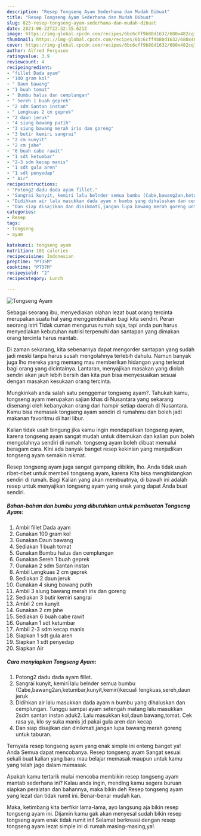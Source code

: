 ```yaml
---
description: "Resep Tongseng Ayam Sederhana dan Mudah Dibuat"
title: "Resep Tongseng Ayam Sederhana dan Mudah Dibuat"
slug: 825-resep-tongseng-ayam-sederhana-dan-mudah-dibuat
date: 2021-06-22T22:32:35.621Z
image: https://img-global.cpcdn.com/recipes/6bc6cff9b80d1632/680x482cq70/tongseng-ayam-foto-resep-utama.jpg
thumbnail: https://img-global.cpcdn.com/recipes/6bc6cff9b80d1632/680x482cq70/tongseng-ayam-foto-resep-utama.jpg
cover: https://img-global.cpcdn.com/recipes/6bc6cff9b80d1632/680x482cq70/tongseng-ayam-foto-resep-utama.jpg
author: Alfred Ferguson
ratingvalue: 3.9
reviewcount: 4
recipeingredient:
- "fillet Dada ayam"
- "100 gram kol"
- " Daun bawang"
- "1 buah tomat"
- " Bumbu halus dan cemplungan"
- " Sereh 1 buah geprek"
- "2 sdm Santan instan"
- " Lengkuas 2 cm geprek"
- "2 daun jeruk"
- "4 siung bawang putih"
- "3 siung bawang merah iris dan goreng"
- "3 butir kemiri sangrai"
- "2 cm kunyit"
- "2 cm jahe"
- "6 buah cabe rawit"
- "1 sdt ketumbar"
- "2-3 sdm kecap manis"
- "1 sdt gula aren"
- "1 sdt penyedap"
- " Air"
recipeinstructions:
- "Potong2 dadu dada ayam fillet."
- "Sangrai kunyit, kemiri lalu belnder semua bumbu (Cabe,bawang2an,ketumbar,kunyit,kemiri)kecuali lengkuas,sereh,daun jeruk"
- "Didihkan air lalu masukkan dada ayam n bumbu yang dihaluskan dan cemplungan. Tunggu sampai ayam setengah matang lalu masukkan 2sdm santan instan aduk2. Lalu masukkan kol,daun bawang,tomat. Cek rasa ya, klo sy suka manis jd pakai gula aren dan kecap"
- "Dan siap disajikan dan dinikmati,jangan lupa bawang merah goreng untuk taburan."
categories:
- Resep
tags:
- tongseng
- ayam

katakunci: tongseng ayam 
nutrition: 101 calories
recipecuisine: Indonesian
preptime: "PT35M"
cooktime: "PT37M"
recipeyield: "2"
recipecategory: Lunch

---
```



![Tongseng Ayam](https://img-global.cpcdn.com/recipes/6bc6cff9b80d1632/680x482cq70/tongseng-ayam-foto-resep-utama.jpg)

Sebagai seorang ibu, menyediakan olahan lezat buat orang tercinta merupakan suatu hal yang menggembirakan bagi kita sendiri. Peran seorang istri Tidak cuman mengurus rumah saja, tapi anda pun harus menyediakan kebutuhan nutrisi terpenuhi dan santapan yang dimakan orang tercinta harus mantab.

Di zaman  sekarang, kita sebenarnya dapat mengorder santapan yang sudah jadi meski tanpa harus susah mengolahnya terlebih dahulu. Namun banyak juga lho mereka yang memang mau memberikan hidangan yang terlezat bagi orang yang dicintainya. Lantaran, menyajikan masakan yang diolah sendiri akan jauh lebih bersih dan kita pun bisa menyesuaikan sesuai dengan masakan kesukaan orang tercinta. 



Mungkinkah anda salah satu penggemar tongseng ayam?. Tahukah kamu, tongseng ayam merupakan sajian khas di Nusantara yang sekarang disenangi oleh kebanyakan orang dari hampir setiap daerah di Nusantara. Kamu bisa memasak tongseng ayam sendiri di rumahmu dan boleh jadi makanan favoritmu di hari libur.

Kalian tidak usah bingung jika kamu ingin mendapatkan tongseng ayam, karena tongseng ayam sangat mudah untuk ditemukan dan kalian pun boleh mengolahnya sendiri di rumah. tongseng ayam boleh dibuat memalui beragam cara. Kini ada banyak banget resep kekinian yang menjadikan tongseng ayam semakin nikmat.

Resep tongseng ayam juga sangat gampang dibikin, lho. Anda tidak usah ribet-ribet untuk membeli tongseng ayam, karena Kita bisa menghidangkan sendiri di rumah. Bagi Kalian yang akan membuatnya, di bawah ini adalah resep untuk menyajikan tongseng ayam yang enak yang dapat Anda buat sendiri.

<!--inarticleads1-->

##### Bahan-bahan dan bumbu yang dibutuhkan untuk pembuatan Tongseng Ayam:

1. Ambil fillet Dada ayam
1. Gunakan 100 gram kol
1. Gunakan  Daun bawang
1. Sediakan 1 buah tomat
1. Gunakan  Bumbu halus dan cemplungan
1. Gunakan  Sereh 1 buah geprek
1. Gunakan 2 sdm Santan instan
1. Ambil  Lengkuas 2 cm geprek
1. Sediakan 2 daun jeruk
1. Gunakan 4 siung bawang putih
1. Ambil 3 siung bawang merah iris dan goreng
1. Sediakan 3 butir kemiri sangrai
1. Ambil 2 cm kunyit
1. Gunakan 2 cm jahe
1. Sediakan 6 buah cabe rawit
1. Gunakan 1 sdt ketumbar
1. Ambil 2-3 sdm kecap manis
1. Siapkan 1 sdt gula aren
1. Siapkan 1 sdt penyedap
1. Siapkan  Air




<!--inarticleads2-->

##### Cara menyiapkan Tongseng Ayam:

1. Potong2 dadu dada ayam fillet.
1. Sangrai kunyit, kemiri lalu belnder semua bumbu (Cabe,bawang2an,ketumbar,kunyit,kemiri)kecuali lengkuas,sereh,daun jeruk
1. Didihkan air lalu masukkan dada ayam n bumbu yang dihaluskan dan cemplungan. Tunggu sampai ayam setengah matang lalu masukkan 2sdm santan instan aduk2. Lalu masukkan kol,daun bawang,tomat. Cek rasa ya, klo sy suka manis jd pakai gula aren dan kecap
1. Dan siap disajikan dan dinikmati,jangan lupa bawang merah goreng untuk taburan.




Ternyata resep tongseng ayam yang enak simple ini enteng banget ya! Anda Semua dapat mencobanya. Resep tongseng ayam Sangat sesuai sekali buat kalian yang baru mau belajar memasak maupun untuk kamu yang telah jago dalam memasak.

Apakah kamu tertarik mulai mencoba membikin resep tongseng ayam mantab sederhana ini? Kalau anda ingin, mending kamu segera buruan siapkan peralatan dan bahannya, maka bikin deh Resep tongseng ayam yang lezat dan tidak rumit ini. Benar-benar mudah kan. 

Maka, ketimbang kita berfikir lama-lama, ayo langsung aja bikin resep tongseng ayam ini. Dijamin kamu gak akan menyesal sudah bikin resep tongseng ayam enak tidak rumit ini! Selamat berkreasi dengan resep tongseng ayam lezat simple ini di rumah masing-masing,ya!.

